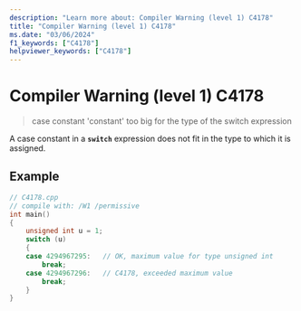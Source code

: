 ```yaml
---
description: "Learn more about: Compiler Warning (level 1) C4178"
title: "Compiler Warning (level 1) C4178"
ms.date: "03/06/2024"
f1_keywords: ["C4178"]
helpviewer_keywords: ["C4178"]
---
```

# Compiler Warning (level 1) C4178

> case constant 'constant' too big for the type of the switch expression

A case constant in a **`switch`** expression does not fit in the type to which it is assigned.

## Example

```cpp
// C4178.cpp
// compile with: /W1 /permissive
int main()
{
    unsigned int u = 1;
    switch (u)
    {
    case 4294967295:   // OK, maximum value for type unsigned int
        break;
    case 4294967296:   // C4178, exceeded maximum value
        break;
    }
}
```
